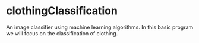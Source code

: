 # clothingClassification
An image classifier using machine learning algorithms. In this basic program we will focus on the classification of clothing.
